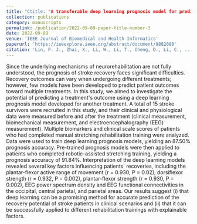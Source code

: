 ```yaml
---
title: "Ctitle: "A transferable deep learning prognosis model for predicting stroke patients' recovery in different rehabilitation trainings""
collection: publications
category: manuscripts
permalink: /publication/2022-09-09-paper-title-number-3
date: 2022-09-09
venue: 'IEEE Journal of Biomedical and Health Informatics'
paperurl: 'https://ieeexplore.ieee.org/abstract/document/9882088'
citation: 'Lin, P. J., Zhai, X., Li, W., Li, T., Cheng, D., Li, C., ... & Ji, L. (2022). A transferable deep learning prognosis model for predicting stroke patients' recovery in different rehabilitation trainings. IEEE Journal of Biomedical and Health Informatics, 26(12), 6003-6011.'
---
```


Since the underlying mechanisms of neurorehabilitation are not fully understood, the prognosis of stroke recovery faces significant difficulties. Recovery outcomes can vary when undergoing different treatments; however, few models have been developed to predict patient outcomes toward multiple treatments. In this study, we aimed to investigate the potential of predicting a treatment's outcome using a deep learning prognosis model developed for another treatment. A total of 15 stroke survivors were recruited in this study, and their clinical and physiological data were measured before and after the treatment (clinical measurement, biomechanical measurement, and electroencephalography (EEG) measurement). Multiple biomarkers and clinical scale scores of patients who had completed manual stretching rehabilitation training were analyzed. Data were used to train deep learning prognosis models, yielding an 87.50% prognosis accuracy. Pre-trained prognosis models were then applied to patients who completed robotic-assisted stretching training, yielding a prognosis accuracy of 91.84%. Interpretation of the deep learning models revealed several key factors influencing patients' recoveries, including the plantar-flexor active range of movement (r = 0.930, P = 0.02), dorsiflexor strength (r = 0.932, P = 0.002), plantar-flexor strength (r = 0.930, P = 0.002), EEG power spectrum density and EEG functional connectivities in the occipital, central parietal, and parietal areas. Our results suggest (i) that deep learning can be a promising method for accurate prediction of the recovery potential of stroke patients in clinical scenarios and (ii) that it can be successfully applied to different rehabilitation trainings with explainable factors.
